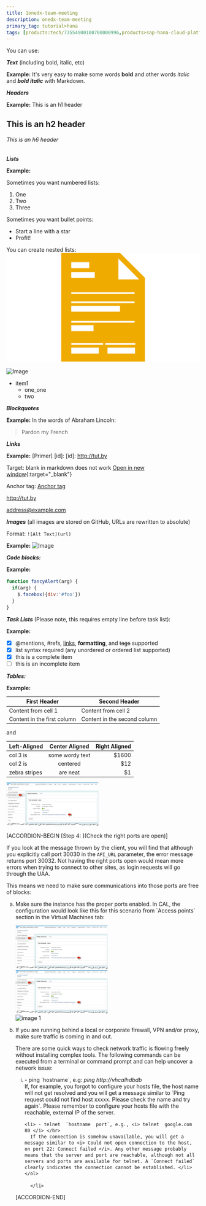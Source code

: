 ```yaml
---
title: 1onedx-team-meeting
description: onedx-team-meeting
primary_tag: tutorial>hana
tags: [products:tech/73554900100700000996,products>sap-hana-cloud-platform\,-mobile-service-for-development-and-operations,products>sap-mobile-platform-sdk,products>sap-web-ide-1.0-plug-ins,products>sap-s-4hana,products>sap-cloud-platform, tutorial>title]
---
```

 
You can use:

***Text*** (including bold, italic, etc)

  **Example:**
It's very easy to make some words **bold** and other words *italic* and ***bold italic*** with Markdown.

***Headers***

  **Example:**
This is an h1 header
## This is an h2 header
###### This is an h6 header

***Lists***

  **Example:**

Sometimes you want numbered lists:

1. One
2. Two
3. Three

Sometimes you want bullet points:

* Start a line with a star
* Profit!

You can create nested lists:
![Image](ico-01.png)

![Image](/tutorials/jpg/schema.jpg)

* item1
    * one_one
    * two

***Blockquotes***

  **Example:**
In the words of Abraham Lincoln:
> Pardon my French

***Links***

  **Example:**
[Primer] [id]:
[id]: http://tut.by

Target: blank in markdown does not work
[Open in new window](http://developers.sap.com){:target="_blank"}

Anchor tag:
<a href="https://www.sap.com/developer" target="_blank">Anchor tag</a>

<http://tut.by>

<address@example.com>

***Images*** (all images are stored on GitHub, URLs are rewritten to absolute)

Format: `![Alt Text](url)`

  **Example:**
![Image](https://octodex.github.com/images/yaktocat.png)


***Code blocks:***

  **Example:**
```javascript
function fancyAlert(arg) {
  if(arg) {
    $.facebox({div:'#foo'})
  }
}
```
***Task Lists*** (Please note, this requires empty line before task list):

  **Example:**

- [x] @mentions, #refs, [links](), **formatting**, and <del>tags</del> supported
- [x] list syntax required (any unordered or ordered list supported)
- [x] this is a complete item
- [ ] this is an incomplete item

***Tables:***

  **Example:**

First Header | Second Header
------------ | -------------
Content from cell 1 | Content from cell 2
Content in the first column | Content in the second column


and

| Left-Aligned  | Center Aligned  | Right Aligned |
| :------------ |:---------------:| -----:|
| col 3 is      | some wordy text | $1600 |
| col 2 is      | centered        |   $12 |
| zebra stripes | are neat        |    $1 |

![Image](img-09.png)

[ACCORDION-BEGIN [Step 4: ](Check the right ports are open)]

If you look at the message thrown by the client, you will find that although you explicitly call port 30030 in the `API_URL` parameter, the error message returns port 30032.  Not having the right ports open would mean more errors when trying to connect to other sites, as login requests will go through the UAA.

This means we need to make sure communications into those ports are free of blocks:

<ol type="a">
<li>  Make sure the instance has the proper ports enabled. In CAL, the configuration would look like this for this scenario from `Access points` section in the Virtual Machines tab:<br />

![Image](img-09.png)
<img src="https://raw.githubusercontent.com/testorgiz/tutorials/master/tutorials/onedx-team-meeting/img-09.png" alt="image 1"/>  </br> 
<img src="https://raw.githubusercontent.com/SAPDocuments/How-Tos/master/tutorials/2017/01/troubleshooting-uaa-errors/3.png" alt="image 1"/> <br />
</li>

  <li> If you are running behind a local or corporate firewall, VPN and/or proxy, make sure traffic is coming in and out.

  There are some quick ways to check network traffic is flowing freely without installing complex tools. The following commands can be executed from a terminal or command prompt and can help uncover a network issue:
  <ol type="i">
    <li> - ping `hostname`, e.g: <i> ping http://vhcalhdbdb </i> </br>
      If, for example, you forgot to configure your hosts file, the host name will not get resolved and you will get a message similar to `Ping request could not find host xxxxx. Please check the name and try again`. Please remember to configure your hosts file with the reachable, external IP of the server. </li>

    <li> - telnet  `hostname  port`, e.g., <i> telnet  google.com  80 </i> </br>
      If the connection is somehow unavailable, you will get a message similar to <i> Could not open connection to the host, on port 22: Connect failed </i>. Any other message probably means that the server and port are reachable, although not all servers and ports are available for telnet. A `Connect failed` clearly indicates the connection cannot be established. </li>  </ol>

      </li>

</ol>

[ACCORDION-END]
